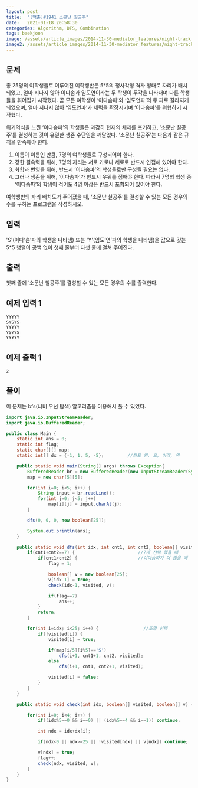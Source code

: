```yaml
---
layout: post
title:  "[백준]#1941 소문난 칠공주"
date:   2021-01-18 20:58:30
categories: Algorithm, DFS, Combination
tags: baekjoon
image: /assets/article_images/2014-11-30-mediator_features/night-track.JPG
image2: /assets/article_images/2014-11-30-mediator_features/night-track-mobile.JPG
---
```


문제
--------------------

총 25명의 여학생들로 이루어진 여학생반은 5*5의 정사각형 격자 형태로 자리가 배치되었고, 얼마 지나지 않아 이다솜과 임도연이라는 두 학생이 두각을 나타내며 다른 학생들을 휘어잡기 시작했다. 곧 모든 여학생이 ‘이다솜파’와 ‘임도연파’의 두 파로 갈라지게 되었으며, 얼마 지나지 않아 ‘임도연파’가 세력을 확장시키며 ‘이다솜파’를 위협하기 시작했다.

위기의식을 느낀 ‘이다솜파’의 학생들은 과감히 현재의 체제를 포기하고, ‘소문난 칠공주’를 결성하는 것이 유일한 생존 수단임을 깨달았다. ‘소문난 칠공주’는 다음과 같은 규칙을 만족해야 한다.

1.  이름이 이름인 만큼, 7명의 여학생들로 구성되어야 한다.
2.  강한 결속력을 위해, 7명의 자리는 서로 가로나 세로로 반드시 인접해 있어야 한다.
3.  화합과 번영을 위해, 반드시 ‘이다솜파’의 학생들로만 구성될 필요는 없다.
4.  그러나 생존을 위해, ‘이다솜파’가 반드시 우위를 점해야 한다. 따라서 7명의 학생 중 ‘이다솜파’의 학생이 적어도 4명 이상은 반드시 포함되어 있어야 한다.

여학생반의 자리 배치도가 주어졌을 때, ‘소문난 칠공주’를 결성할 수 있는 모든 경우의 수를 구하는 프로그램을 작성하시오.

입력
---------------------------

'S'(이다‘솜’파의 학생을 나타냄) 또는 'Y'(임도‘연’파의 학생을 나타냄)을 값으로 갖는 5*5 행렬이 공백 없이 첫째 줄부터 다섯 줄에 걸쳐 주어진다.

출력
----------------

첫째 줄에 ‘소문난 칠공주’를 결성할 수 있는 모든 경우의 수를 출력한다.

예제 입력 1 
----------------------

```
YYYYY
SYSYS
YYYYY
YSYYS
YYYYY
```

예제 출력 1 
------------------------

```
2
```

풀이
--------------------------

이 문제는 bfs(너비 우선 탐색) 알고리즘을 이용해서 풀 수 있었다.

```java
import java.io.InputStreamReader;
import java.io.BufferedReader;

public class Main {
    static int ans = 0;
    static int flag;
    static char[][] map;
    static int[] dx = {-1, 1, 5, -5};         //좌표 왼, 오, 아래, 위

    public static void main(String[] args) throws Exception{
        BufferedReader br = new BufferedReader(new InputStreamReader(System.in));
        map = new char[5][5];

        for(int i=0; i<5; i++) {
            String input = br.readLine();
            for(int j=0; j<5; j++)
                map[i][j] = input.charAt(j);
        }

        dfs(0, 0, 0, new boolean[25]);

        System.out.println(ans);
    }

    public static void dfs(int idx, int cnt1, int cnt2, boolean[] visited) {
        if(cnt1+cnt2==7) {                        //7개 선택 했을 때
            if(cnt1>cnt2) {                       //이다솜파가 더 많을 때
                flag = 1;

                boolean[] v = new boolean[25];
                v[idx-1] = true;
                check(idx-1, visited, v);

                if(flag==7)
                    ans++;
            }
            return;
        }

        for(int i=idx; i<25; i++) {                 //조합 선택
            if(!visited[i]) {
                visited[i] = true;

                if(map[i/5][i%5]=='S')
                    dfs(i+1, cnt1+1, cnt2, visited);
                else
                    dfs(i+1, cnt1, cnt2+1, visited);

                visited[i] = false;
            }
        }
    }

    public static void check(int idx, boolean[] visited, boolean[] v) {         //선택된 좌표들이 이어져 있는 지 확인

        for(int i=0; i<4; i++) {
            if((idx%5==0 && i==0) || (idx%5==4 && i==1)) continue;

            int ndx = idx+dx[i];

            if(ndx<0 || ndx>=25 || !visited[ndx] || v[ndx]) continue;

            v[ndx] = true;
            flag++;
            check(ndx, visited, v);
        }
    }
}
```
